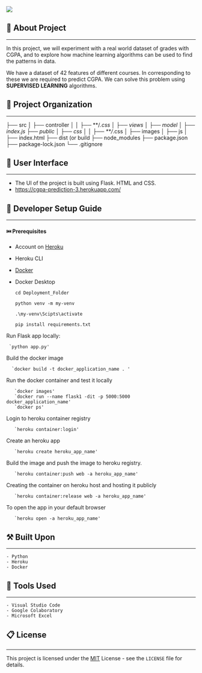 

<img src="./img.jpeg" />

## 🚀 About Project 
------------
In this project, we will experiment with a real world dataset of grades with CGPA, and to explore how
machine learning algorithms can be used to find the patterns in data.

 We have a dataset of 42 features of different courses. In corresponding to these we are
required to predict CGPA. We can solve this problem using **SUPERVISED LEARNING** algorithms.


## 📂 Project Organization
------------
├── src
│   ├── controller
│   │   ├── **/*.css
│   ├── views
│   ├── model
│   ├── index.js
├── public
│   ├── css
│   │   ├── **/*.css
│   ├── images
│   ├── js
│   ├── index.html
├── dist (or build
├── node_modules
├── package.json
├── package-lock.json 
└── .gitignore

## 🔮 User Interface
------------
- The UI of the project is built using Flask. HTML and CSS.
- https://cgpa-prediction-3.herokuapp.com/

## 🏡 Developer Setup Guide
------------

#### ⏮️ Prerequisites
- Account on <a href="https://signup.heroku.com/">Heroku</a>
- Heroku CLI
- <a href="https://docs.docker.com/get-started/">Docker</a> 
- Docker Desktop

    `cd Deployment_Folder`

    `python venv -m my-venv`

    `.\my-venv\Scipts\activate`

    `pip install requirements.txt`
     
 Run Flask app locally:
 
     `python app.py'
 
 Build the docker image
 
      `docker build -t docker_application_name . '
 
 Run the docker container and test it locally  
 
       `docker images'
       `docker run --name flask1 -dit -p 5000:5000 docker_application_name'
       `docker ps'
       
Login to heroku container registry
       
       `heroku container:login'

Create an heroku app

       `heroku create heroku_app_name'
       
Build the image and push the image to heroku registry.

       `heroku container:push web -a heroku_app_name'
       
Creating the container on heroku host and hosting it publicly

       `heroku container:release web -a heroku_app_name'
       
To open the app in your default browser

       `heroku open -a heroku_app_name'
       
       
      
## ⚒️ Built Upon
------------

    - Python
    - Heroku
    - Docker
    
## 🔧 Tools Used
------------

    - Visual Studio Code
    - Google Colaboratory
    - Microsoft Excel

## 📋 License
------------

This project is licensed under the [MIT](https://choosealicense.com/licenses/mit/) License - see the `LICENSE` file for details.


